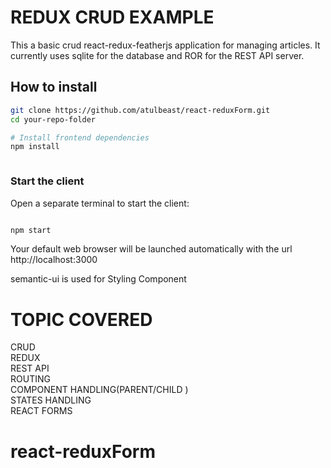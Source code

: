 # REDUX CRUD EXAMPLE

This a basic crud react-redux-featherjs application for managing articles. It currently uses sqlite for the database and ROR for the REST API server. 


##  How to install

```bash
git clone https://github.com/atulbeast/react-reduxForm.git
cd your-repo-folder

# Install frontend dependencies
npm install



```


### Start the client
Open a separate terminal to start the client:

```bash

npm start
```

Your default web browser will be launched automatically with the url http://localhost:3000

semantic-ui is used for Styling Component

# TOPIC COVERED
CRUD  
REDUX  
REST API  
ROUTING  
COMPONENT HANDLING(PARENT/CHILD )  
STATES HANDLING  
REACT FORMS  


# react-reduxForm
